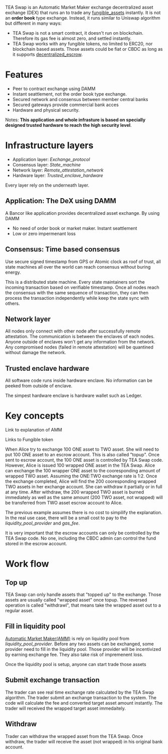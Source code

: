 TEA Swap is an Automatic Market Maker exchange decentralized asset exchange (DEX) that runs an to trade any [fungible_assets](fungible_assets.md) instantly. It is not an **order book** type exchange. Instead, it runs similar to Uniswap algorithm but different in many ways:

* TEA Swap is not a smart contract, it doesn't run on blockchain. Therefore its gas fee is almost zero, and settled instantly.
* TEA Swap works with any fungible tokens, no limited to ERC20, nor blockchain based assets. Those assets could be fiat or CBDC as long as it supports [decentralized_escrow](decentralized_escrow.md).

# Features

* Peer to contract exchange using DAMM
* Instant seattlement, not the order book type exchange.
* Secured network and consensus between member central banks
* Secured gateways provide commercial bank acces
* Hardware and physical security. 

Notes:
**This application and whole infrasture is based on specially designed trusted hardware to reach the high security level**. 

# Infrastructure layers

* Application layer:  *Exchange_protocol*
* Consensus layer: *State_machine*
* Network layer: *Remote_attestation_network*
* Hardware layer: *Trusted_enclave_hardware*

Every layer rely on the underneath layer. 

## Application: The DeX using DAMM

A Bancor like application provides decentralized asset exchange. By using DAMM

* No need of order book or market maker.  Instant seattlement
* Low or zero impermenant loss

## Consensus: Time based consensus

Use secure signed timestamp from GPS or Atomic clock as roof of trust, all state machines all over the world can reach consensus without buring energy. 

This is a distributed state machine. Every state maintainers sort the incoming transaction based on verifiable timestamp. Once all nodes reach the consensus with the same sequence of transaction, they can then process the transaction independently while keep the state sync with others.

## Network layer

All nodes only connect with other node after successfully remote attestation. The communication is between the enclaves of each nodes. Anyone outside of enclaves won't get any information from the network. Any compromised nodes (failed in remote attestation) will be quantined without damage the network.

## Trusted enclave hardware

All software code runs inside hardware enclave. No information can be peeked from outside of enclave. 

The simpest hardware enclave is hardware wallet such as Ledger.

# Key concepts

Link to explanation of AMM

Links to Fungible token

When Alice try to exchange 100 ONE asset to TWO asset. She will need to put 100 ONE asset to an escrow account. This is also called "topup". Once sent to escrow account, the 100 ONE asset is controlled by TEA Swap code. However, Alice is issued 100 wrapped ONE asset in the TEA Swap. Alice can exchange the 100 wrapper ONE asset to the cooresponding amount of wrapped TWO asset. Assuming the ONE:TWO exchange rate is 1:2. Once the exchange completed, Alice will find the 200 cooresponding wrapped TWO assets in her exchange account. She can withdraw it partially or in full at any time. After withdraw, the 200 wrapped TWO asset is burned immediately as well as the same amount (200 TWO asset, not wrapped) will be transferred from TWO asset escrow account to Alice.

The previous example assumes there is no cost to simpilify the explanation. In the real use case, there will be a small cost to pay to the *liquidity_pool_provider* and *gas_fee*.

It is very important that the escrow accounts can only be controlled by the TEA Swap code. No one, including the CBDC admin can control the fund stored in the escrow account.

# Work flow

## Top up

TEA Swap can only handle assets that "topped up" to the exchange. Those assets are usually called "wrapped asset" once topup. The reversed operation is called "withdrawl", that means take the wrapped asset out to a regular asset. 

## Fill in liquidity pool

[Automatic Market Maker(AMM)](Automatic%20Market%20Maker%28AMM%29.md) is rely on liquidity pool from *liquidity_pool_provider*. Before any two assets can be exchanged, some provider need to fill in the liquidity pool. Those provider will be incentivized by earning exchange fee. They also take risk of impremenent loss.

Once the liquidity pool is setup, anyone can start trade those assets

## Submit exchange transaction

The trader can see real time exchange rate calculated by the TEA Swap algorithm. The trader submit an exchange transaction to the system. The code will calculate the fee and converted target asset amount instantly. The trader will received the wrapped target asset immedaitely.

## Withdraw

Trader can withdraw the wrapped asset from the TEA Swap. Once withdraw, the trader will receive the asset (not wrapped) in his original bank account.
